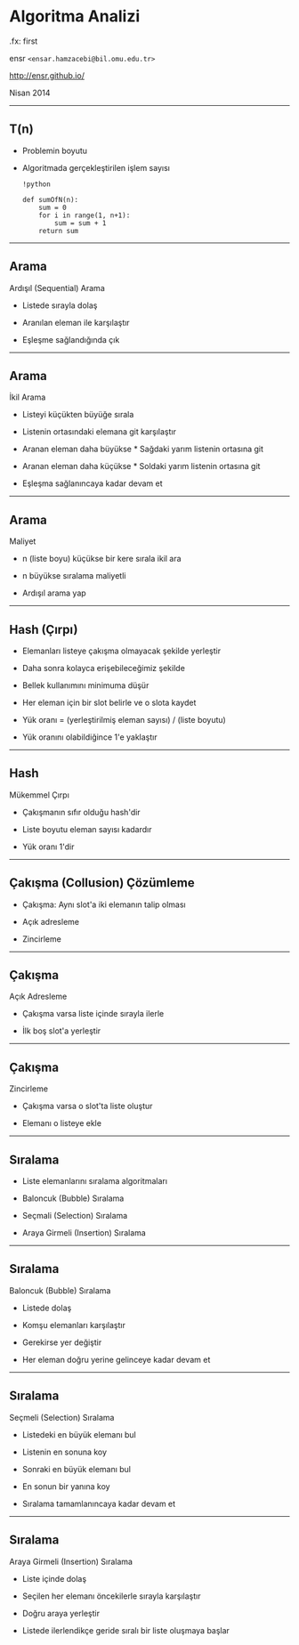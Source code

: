 #   Algoritma Analizi

.fx: first

ensr `<ensar.hamzacebi@bil.omu.edu.tr>`

http://ensr.github.io/

Nisan 2014

---

##  T(n)

-   Problemin boyutu

-   Algoritmada gerçekleştirilen işlem sayısı

        !python

        def sumOfN(n):
            sum = 0
            for i in range(1, n+1):
                sum = sum + 1
            return sum

---

##  Arama

Ardışıl (Sequential) Arama

-   Listede sırayla dolaş

-   Aranılan eleman ile karşılaştır

-   Eşleşme sağlandığında çık

---

##  Arama

İkil Arama

-   Listeyi küçükten büyüğe sırala

-   Listenin ortasındaki elemana git karşılaştır

-   Aranan eleman daha büyükse
        *   Sağdaki yarım listenin ortasına git

-   Aranan eleman daha küçükse
        *   Soldaki yarım listenin ortasına git

-   Eşleşma sağlanıncaya kadar devam et

---

##  Arama

Maliyet

-   n (liste boyu) küçükse bir kere sırala ikil ara

-   n büyükse sıralama maliyetli

-   Ardışıl arama yap

---

##  Hash (Çırpı)

-   Elemanları listeye çakışma olmayacak şekilde yerleştir

-   Daha sonra kolayca erişebileceğimiz şekilde

-   Bellek kullanımını minimuma düşür

-   Her eleman için bir slot belirle ve o slota kaydet

-   Yük oranı = (yerleştirilmiş eleman sayısı) / (liste boyutu)

-   Yük oranını olabildiğince 1'e yaklaştır

---

##  Hash

Mükemmel Çırpı

-   Çakışmanın sıfır olduğu hash'dir

-   Liste boyutu eleman sayısı kadardır

-   Yük oranı 1'dir

---

##  Çakışma (Collusion) Çözümleme

-   Çakışma: Aynı slot'a iki elemanın talip olması

-   Açık adresleme

-   Zincirleme

---

##  Çakışma

Açık Adresleme

-   Çakışma varsa liste içinde sırayla ilerle

-   İlk boş slot'a yerleştir

---

##  Çakışma

Zincirleme

-   Çakışma varsa o slot'ta liste oluştur

-   Elemanı o listeye ekle

---

##  Sıralama

-   Liste elemanlarını sıralama algoritmaları

-   Baloncuk (Bubble) Sıralama

-   Seçmali (Selection) Sıralama

-   Araya Girmeli (Insertion) Sıralama

---

##  Sıralama

Baloncuk (Bubble) Sıralama

-   Listede dolaş

-   Komşu elemanları karşılaştır

-   Gerekirse yer değiştir

-   Her eleman doğru yerine gelinceye kadar devam et

---

##  Sıralama

Seçmeli (Selection) Sıralama

-   Listedeki en büyük elemanı bul

-   Listenin en sonuna koy

-   Sonraki en büyük elemanı bul

-   En sonun bir yanına koy

-   Sıralama tamamlanıncaya kadar devam et

---

##  Sıralama

Araya Girmeli (Insertion) Sıralama

-   Liste içinde dolaş

-   Seçilen her elemanı öncekilerle sırayla karşılaştır

-   Doğru araya yerleştir

-   Listede ilerlendikçe geride sıralı bir liste oluşmaya başlar


